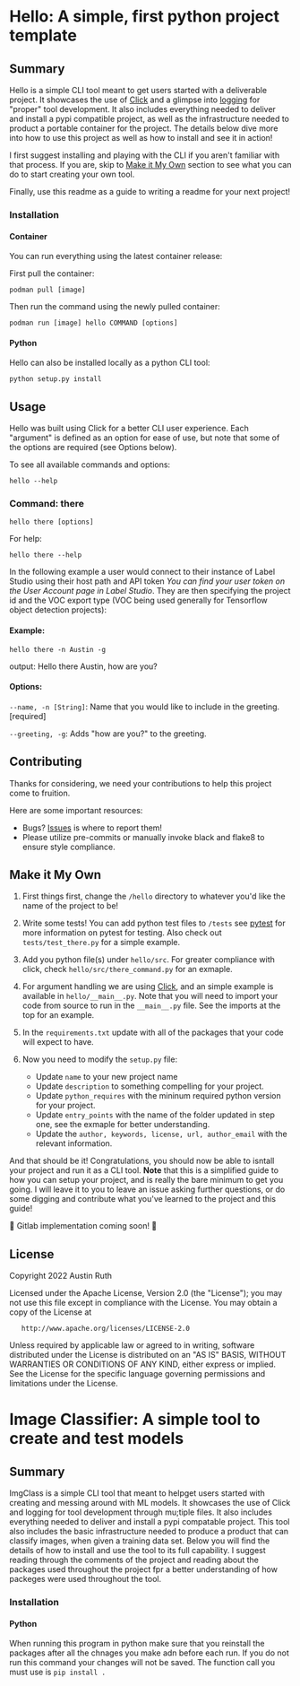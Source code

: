 # Hello: A simple, first python project template

## Summary
Hello is a simple CLI tool meant to get users started with a deliverable project. It showcases the use of [Click](https://click.palletsprojects.com/en/8.1.x/) and a glimpse into [logging](https://docs.python.org/3/howto/logging.html) for "proper" tool development. It also includes everything needed to deliver and install a pypi compatible project, as well as the infrastructure needed to product a portable container for the project. The details below dive more into how to use this project as well as how to install and see it in action!

I first suggest installing and playing with the CLI if you aren't familiar with that process. If you are, skip to [Make it My Own](#make-it-my-own) section to see what you can do to start creating your own tool.

Finally, use this readme as a guide to writing a readme for your next project!

### Installation

#### Container
You can run everything using the latest container release:

First pull the container:

```podman pull [image]```

Then run the command using the newly pulled container:

```podman run [image] hello COMMAND [options]```

#### Python
Hello can also be installed locally as a python CLI tool:

```python setup.py install```

## Usage
Hello was built using Click for a better CLI user experience. Each "argument" is defined as an option for ease of use, but note that some of the options are required (see Options below).

To see all available commands and options:

```hello --help```

### Command: there

```hello there [options]```

For help:

```hello there --help```

In the following example a user would connect to their instance of Label Studio using their host path and API token _You can find your user token on the User Account page in Label Studio_. They are then specifying the project id and the VOC export type (VOC being used generally for Tensorflow object detection projects):

#### Example:

```
hello there -n Austin -g
```

output: Hello there Austin, how are you?

#### Options:

`--name, -n [String]`: Name that you would like to include in the greeting. [required]

`--greeting, -g`: Adds "how are you?" to the greeting.


## Contributing

Thanks for considering, we need your contributions to help this project come to fruition.

Here are some important resources:

- Bugs? [Issues](https://github.com/rutheferd/hello_template/issues) is where to report them!
- Please utilize pre-commits or manually invoke black and flake8 to ensure style compliance.

## Make it My Own

1. First things first, change the `/hello` directory to whatever you'd like the name of the project to be!

2. Write some tests! You can add python test files to `/tests` see [pytest](https://docs.pytest.org/en/7.1.x/) for more information on pytest for testing. Also check out `tests/test_there.py` for a simple example.

3. Add you python file(s) under `hello/src`. For greater compliance with click, check `hello/src/there_command.py` for an exmaple.

4. For argument handling we are using [Click](https://click.palletsprojects.com/en/8.1.x/), and an simple example is available in `hello/__main__.py`. Note that you will need to import your code from source to run in the `__main__.py` file. See the imports at the top for an example.

5. In the `requirements.txt` update with all of the packages that your code will expect to have.

6. Now you need to modify the `setup.py` file:
    - Update `name` to your new project name
    - Update `description` to something compelling for your project.
    - Update `python_requires` with the mininum required python version for your project.
    - Update `entry_points` with the name of the folder updated in step one, see the exmaple for better understanding.
    - Update the `author, keywords, license, url, author_email` with the relevant information.

And that should be it! Congratulations, you should now be able to isntall your project and run it as a CLI tool. 
**Note** that this is a simplified guide to how you can setup your project, and is really the bare minimum to get you going. I will leave it to you to leave an issue asking further questions, or do some digging and contribute what you've learned to the project and this guide!

🚧 Gitlab implementation coming soon! 🚧

## License

   Copyright 2022 Austin Ruth

   Licensed under the Apache License, Version 2.0 (the "License");
   you may not use this file except in compliance with the License.
   You may obtain a copy of the License at

       http://www.apache.org/licenses/LICENSE-2.0

   Unless required by applicable law or agreed to in writing, software
   distributed under the License is distributed on an "AS IS" BASIS,
   WITHOUT WARRANTIES OR CONDITIONS OF ANY KIND, either express or implied.
   See the License for the specific language governing permissions and
   limitations under the License.


# Image Classifier: A simple tool to create and test models

## Summary
ImgClass is a simple CLI tool that meant to helpget users started with creating and messing around with ML models. It showcases the use of Click and logging for tool development through mu;tiple files. It also includes everything needed to deliver and install a pypi compatable project. This tool also includes the basic infrastructure needed to produce a product that can classify images, when given a training data set. Below you will find the details of how to install and use the tool to its full capability. 
I suggest reading through the comments of the project and reading about the packages used throughout the project fpr a better understanding of how packeges were used throughout the tool. 

### Installation

#### Python

When running this program in python make sure that you reinstall the packages after all the chnages you make adn before each run. If you do not run this command your changes will not be saved. 
The function call you must use is ```pip install .```

